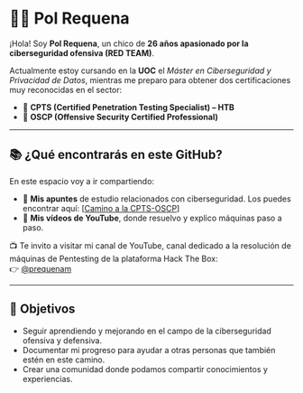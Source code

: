 # 👨‍💻 Pol Requena  

¡Hola! Soy **Pol Requena**, un chico de **26 años apasionado por la ciberseguridad ofensiva (RED TEAM)**.  

Actualmente estoy cursando en la **UOC** el *Máster en Ciberseguridad y Privacidad de Datos*, mientras me preparo para obtener dos certificaciones muy reconocidas en el sector:  
- 🎯 **CPTS (Certified Penetration Testing Specialist) – HTB**  
- 🎯 **OSCP (Offensive Security Certified Professional)**  

---

## 📚 ¿Qué encontrarás en este GitHub?  
En este espacio voy a ir compartiendo:  
- 📝 **Mis apuntes** de estudio relacionados con ciberseguridad. Los puedes encontrar aquí: [[Camino a la CPTS-OSCP](https://github.com/Polika4R/Camino-a-la-CPTS)]
- 🎥 **Mis vídeos de YouTube**, donde resuelvo y explico máquinas paso a paso.  

📺 Te invito a visitar mi canal de YouTube, canal dedicado a la resolución de máquinas de Pentesting de la plataforma Hack The Box:  
  👉 [@prequenam](https://www.youtube.com/@prequenam)  

---

## 🚀 Objetivos  
- Seguir aprendiendo y mejorando en el campo de la ciberseguridad ofensiva y defensiva.  
- Documentar mi progreso para ayudar a otras personas que también estén en este camino.  
- Crear una comunidad donde podamos compartir conocimientos y experiencias.  
